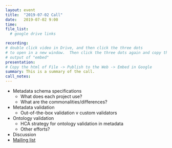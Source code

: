 ```yaml
---
layout: event
title:  "2019-07-02 Call"
date:   2019-07-02 9:00
time:
file_list:
  # google drive links

recording:
# double click video in Drive, and then click the three dots
# to open in a new window.  Then click the three dots again and copy the
# output of "embed"
presentation:
# Copy the html of File -> Publish to the Web -> Embed in Google
summary: This is a summary of the call.
call_notes:
---
```

- Metadata schema specifications
  - What does each project use?
  - What are the commonalities/differences?
- Metadata validation
  - Out-of-the-box validation v custom validators
- Ontology validation
  - HCA strategy for ontology validation in metadata
  - Other efforts?
- Discussion
- [Mailing list](https://lists.hubmapconsortium.org/g/xconsortiumdatacuration)
